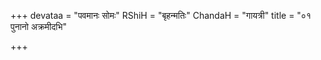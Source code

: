 +++
devataa = "पवमानः सोमः"
RShiH = "बृहन्मतिः"
ChandaH = "गायत्री"
title = "०१ पुनानो अक्रमीदभि"

+++
